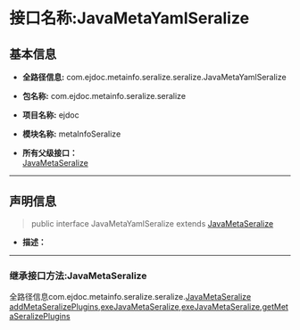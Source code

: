 # 接口名称:JavaMetaYamlSeralize

## 基本信息

* **全路径信息:** com.ejdoc.metainfo.seralize.seralize.JavaMetaYamlSeralize
* **包名称:** com.ejdoc.metainfo.seralize.seralize
* **项目名称:** ejdoc
* **模块名称:** metaInfoSeralize






* **所有父级接口：**  
[JavaMetaSeralize](/metaInfoSeralize/com/ejdoc/metainfo/seralize/seralize/JavaMetaSeralize.md)


---

## 声明信息
> public interface JavaMetaYamlSeralize extends [JavaMetaSeralize](/metaInfoSeralize/com/ejdoc/metainfo/seralize/seralize/JavaMetaSeralize.md)     


* **描述：** 

  












---
### 继承接口方法:JavaMetaSeralize

全路径信息com.ejdoc.metainfo.seralize.seralize.[JavaMetaSeralize](/metaInfoSeralize/com/ejdoc/metainfo/seralize/seralize/JavaMetaSeralize.md)  
[addMetaSeralizePlugins](/metaInfoSeralize/com/ejdoc/metainfo/seralize/seralize/JavaMetaSeralize.md#addMetaSeralizePlugins-comejdocmetainfoseralizeseralizejavametaseralizeplugin),[exeJavaMetaSeralize](/metaInfoSeralize/com/ejdoc/metainfo/seralize/seralize/JavaMetaSeralize.md#exeJavaMetaSeralize),[exeJavaMetaSeralize](/metaInfoSeralize/com/ejdoc/metainfo/seralize/seralize/JavaMetaSeralize.md#exeJavaMetaSeralize-comejdocmetainfoseralizeseralizeconfigseralizeconfig),[getMetaSeralizePlugins](/metaInfoSeralize/com/ejdoc/metainfo/seralize/seralize/JavaMetaSeralize.md#getMetaSeralizePlugins)




